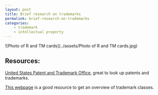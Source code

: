 ```yaml
---
layout: post
title: Brief research on trademarks
permalink: brief-research-on-trademarks
categories:
	- trademark
	- intellectual property
---
```


![Photo of R and TM cards](../assets/Photo of R and TM cards.jpg)

## Resources:

[United States Patent and Trademark Office](https://www.uspto.gov/), great to look up patents and trademarks.


[This webpage](https://www.names4brands.com/trademark-class-search.php#google_vignette) is a good resource to get an overview of trademark classes. 